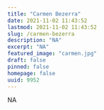 ```yaml
---
title: "Carmen Bezerra"
date: 2021-11-02 11:43:52
lastmod: 2021-11-02 11:43:52
slug: /carmen-bezerra
description: "NA"
excerpt: "NA"
featured_image: "carmen.jpg"
draft: false
pinned: false
homepage: false
uuid: 9952
---
```

NA
